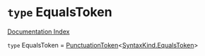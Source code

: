 # `type` EqualsToken

[Documentation Index](../README.md)

`type` EqualsToken = [PunctuationToken](../private.interface.PunctuationToken/README.md)\<[SyntaxKind.EqualsToken](../private.enum.SyntaxKind/README.md#equalstoken--64)>